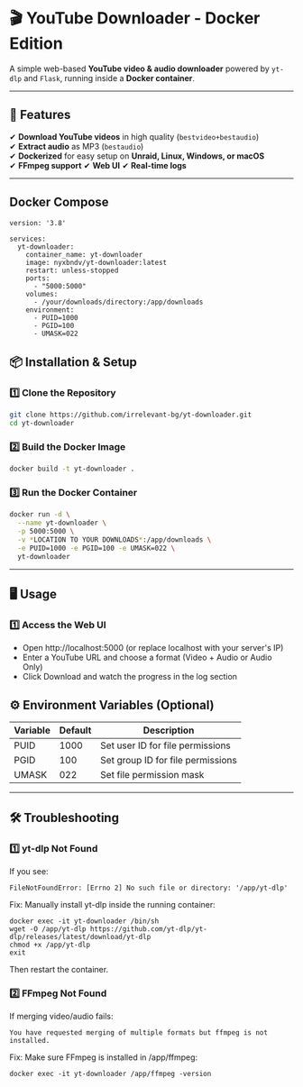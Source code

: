 # 🎬 YouTube Downloader - Docker Edition

A simple web-based **YouTube video & audio downloader** powered by `yt-dlp` and `Flask`, running inside a **Docker container**.

---

## 🚀 Features
✔ **Download YouTube videos** in high quality (`bestvideo+bestaudio`)  
✔ **Extract audio** as MP3 (`bestaudio`)  
✔ **Dockerized** for easy setup on **Unraid, Linux, Windows, or macOS**  
✔ **FFmpeg support**
✔ **Web UI**
✔ **Real-time logs**

---

## Docker Compose

````
version: '3.8'

services:
  yt-downloader:
    container_name: yt-downloader
    image: nyxbndv/yt-downloader:latest
    restart: unless-stopped
    ports:
      - "5000:5000"
    volumes:
      - /your/downloads/directory:/app/downloads
    environment:
      - PUID=1000
      - PGID=100
      - UMASK=022
````

## 📦 Installation & Setup


### **1️⃣ Clone the Repository**

````sh
git clone https://github.com/irrelevant-bg/yt-downloader.git
cd yt-downloader
````

### 2️⃣ Build the Docker Image

````sh
docker build -t yt-downloader .
````

### 3️⃣ Run the Docker Container
```sh
docker run -d \
  --name yt-downloader \
  -p 5000:5000 \
  -v *LOCATION TO YOUR DOWNLOADS*:/app/downloads \
  -e PUID=1000 -e PGID=100 -e UMASK=022 \
  yt-downloader
```
---

## 🖥️ Usage

### 1️⃣ Access the Web UI
- Open http://localhost:5000 (or replace localhost with your server's IP)
- Enter a YouTube URL and choose a format (Video + Audio or Audio Only)
- Click Download and watch the progress in the log section

## ⚙️ Environment Variables (Optional)
|Variable|Default|Description|
|----- | -----|-----|
|PUID|1000|Set user ID for file permissions|
|PGID|100|Set group ID for file permissions|
|UMASK|022|Set file permission mask|

---
## 🛠️ Troubleshooting

### 1️⃣ yt-dlp Not Found

If you see:
```
FileNotFoundError: [Errno 2] No such file or directory: '/app/yt-dlp'
```
Fix: Manually install yt-dlp inside the running container:
```
docker exec -it yt-downloader /bin/sh
wget -O /app/yt-dlp https://github.com/yt-dlp/yt-dlp/releases/latest/download/yt-dlp
chmod +x /app/yt-dlp
exit
```
Then restart the container.

### 2️⃣ FFmpeg Not Found

If merging video/audio fails:

```
You have requested merging of multiple formats but ffmpeg is not installed.
```

Fix: Make sure FFmpeg is installed in /app/ffmpeg:
```
docker exec -it yt-downloader /app/ffmpeg -version
```
